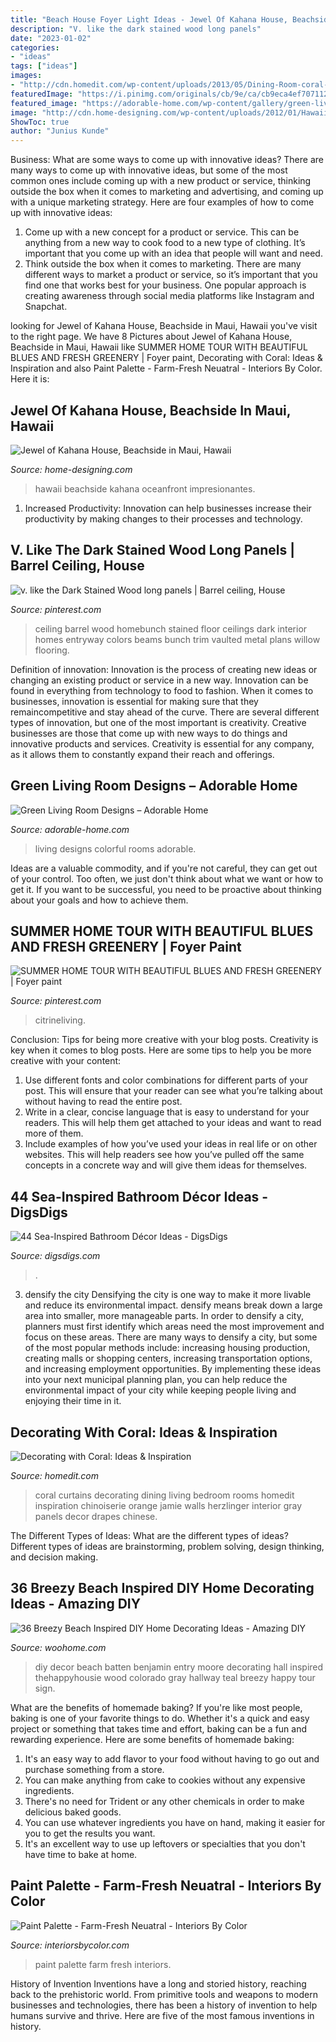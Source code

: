 ```yaml
---
title: "Beach House Foyer Light Ideas - Jewel Of Kahana House, Beachside In Maui, Hawaii"
description: "V. like the dark stained wood long panels"
date: "2023-01-02"
categories:
- "ideas"
tags: ["ideas"]
images:
- "http://cdn.homedit.com/wp-content/uploads/2013/05/Dining-Room-coral-curtains.jpg"
featuredImage: "https://i.pinimg.com/originals/cb/9e/ca/cb9eca4ef70711268c761526f7dbc4bc.jpg"
featured_image: "https://adorable-home.com/wp-content/gallery/green-living-room-designs/green-living-room-designs-12.jpg"
image: "http://cdn.home-designing.com/wp-content/uploads/2012/01/Hawaii-bedroom-with-views.jpg"
ShowToc: true
author: "Junius Kunde"
---
```



Business: What are some ways to come up with innovative ideas?
There are many ways to come up with innovative ideas, but some of the most common ones include coming up with a new product or service, thinking outside the box when it comes to marketing and advertising, and coming up with a unique marketing strategy. Here are four examples of how to come up with innovative ideas: 
1. Come up with a new concept for a product or service. This can be anything from a new way to cook food to a new type of clothing. It’s important that you come up with an idea that people will want and need. 
2. Think outside the box when it comes to marketing. There are many different ways to market a product or service, so it’s important that you find one that works best for your business. One popular approach is creating awareness through social media platforms like Instagram and Snapchat.

	

		
looking for Jewel of Kahana House, Beachside in Maui, Hawaii you've visit to the right page. We have 8 Pictures about Jewel of Kahana House, Beachside in Maui, Hawaii like SUMMER HOME TOUR WITH BEAUTIFUL BLUES AND FRESH GREENERY | Foyer paint, Decorating with Coral: Ideas &amp; Inspiration and also Paint Palette - Farm-Fresh Neuatral - Interiors By Color. Here it is:
		
    
## Jewel Of Kahana House, Beachside In Maui, Hawaii

<img loading=lazy src="http://cdn.home-designing.com/wp-content/uploads/2012/01/Hawaii-bedroom-with-views.jpg" onerror="this.onerror=null;this.src='https://tse3.mm.bing.net/th?id=OIP.VNYtriqjuR-7t6TH80HYTQHaE7&amp;pid=15.1';" alt="Jewel of Kahana House, Beachside in Maui, Hawaii">

_Source: home-designing.com_

>hawaii beachside kahana oceanfront impresionantes. 

	

1. Increased Productivity: Innovation can help businesses increase their productivity by making changes to their processes and technology.

    
## V. Like The Dark Stained Wood Long Panels | Barrel Ceiling, House

<img loading=lazy src="https://i.pinimg.com/736x/79/48/b1/7948b1dea41e4924ede7186b055345f3--wood-floor-colors-barrel-ceiling.jpg" onerror="this.onerror=null;this.src='https://tse4.mm.bing.net/th?id=OIP.kSONNoDycYT8VWwOS2AevAHaLJ&amp;pid=15.1';" alt="v. like the Dark Stained Wood long panels | Barrel ceiling, House">

_Source: pinterest.com_

>ceiling barrel wood homebunch stained floor ceilings dark interior homes entryway colors beams bunch trim vaulted metal plans willow flooring. 

	

Definition of innovation:
Innovation is the process of creating new ideas or changing an existing product or service in a new way. Innovation can be found in everything from technology to food to fashion. When it comes to businesses, innovation is essential for making sure that they remaincompetitive and stay ahead of the curve. There are several different types of innovation, but one of the most important is creativity. Creative businesses are those that come up with new ways to do things and innovative products and services. Creativity is essential for any company, as it allows them to constantly expand their reach and offerings.

    
## Green Living Room Designs – Adorable Home

<img loading=lazy src="https://adorable-home.com/wp-content/gallery/green-living-room-designs/green-living-room-designs-12.jpg" onerror="this.onerror=null;this.src='https://tse3.mm.bing.net/th?id=OIP.CV4Zmb184AaU4BKzGeZ0vgHaJ3&amp;pid=15.1';" alt="Green Living Room Designs – Adorable Home">

_Source: adorable-home.com_

>living designs colorful rooms adorable. 

	

Ideas are a valuable commodity, and if you're not careful, they can get out of your control. Too often, we just don't think about what we want or how to get it. If you want to be successful, you need to be proactive about thinking about your goals and how to achieve them.

    
## SUMMER HOME TOUR WITH BEAUTIFUL BLUES AND FRESH GREENERY | Foyer Paint

<img loading=lazy src="https://i.pinimg.com/originals/cb/9e/ca/cb9eca4ef70711268c761526f7dbc4bc.jpg" onerror="this.onerror=null;this.src='https://tse4.mm.bing.net/th?id=OIP.DmibB4YvOQn2zWo5vnJHeQHaJ8&amp;pid=15.1';" alt="SUMMER HOME TOUR WITH BEAUTIFUL BLUES AND FRESH GREENERY | Foyer paint">

_Source: pinterest.com_

>citrineliving. 

	

Conclusion: Tips for being more creative with your blog posts.
Creativity is key when it comes to blog posts. Here are some tips to help you be more creative with your content: 
1. Use different fonts and color combinations for different parts of your post. This will ensure that your reader can see what you’re talking about without having to read the entire post. 
2. Write in a clear, concise language that is easy to understand for your readers. This will help them get attached to your ideas and want to read more of them. 
3. Include examples of how you’ve used your ideas in real life or on other websites. This will help readers see how you’ve pulled off the same concepts in a concrete way and will give them ideas for themselves. 

    
## 44 Sea-Inspired Bathroom Décor Ideas - DigsDigs

<img loading=lazy src="https://www.digsdigs.com/photos/sea-inspired-bathroom-decor-ideas-30.jpg" onerror="this.onerror=null;this.src='https://tse1.mm.bing.net/th?id=OIP.d0T4F0ZfGMAIHQ8ZWF-4ZgHaLH&amp;pid=15.1';" alt="44 Sea-Inspired Bathroom Décor Ideas - DigsDigs">

_Source: digsdigs.com_

>. 

	

3) densify the city
Densifying the city is one way to make it more livable and reduce its environmental impact. densify means break down a large area into smaller, more manageable parts. In order to densify a city, planners must first identify which areas need the most improvement and focus on these areas. There are many ways to densify a city, but some of the most popular methods include: increasing housing production, creating malls or shopping centers, increasing transportation options, and increasing employment opportunities. By implementing these ideas into your next municipal planning plan, you can help reduce the environmental impact of your city while keeping people living and enjoying their time in it.

    
## Decorating With Coral: Ideas &amp; Inspiration

<img loading=lazy src="http://cdn.homedit.com/wp-content/uploads/2013/05/Dining-Room-coral-curtains.jpg" onerror="this.onerror=null;this.src='https://tse1.mm.bing.net/th?id=OIP.uwvebnGJbL2YXn1T2LVaWgHaLH&amp;pid=15.1';" alt="Decorating with Coral: Ideas &amp; Inspiration">

_Source: homedit.com_

>coral curtains decorating dining living bedroom rooms homedit inspiration chinoiserie orange jamie walls herzlinger interior gray panels decor drapes chinese. 

	

The Different Types of Ideas: What are the different types of ideas?
Different types of ideas are brainstorming, problem solving, design thinking, and decision making.

    
## 36 Breezy Beach Inspired DIY Home Decorating Ideas - Amazing DIY

<img loading=lazy src="http://www.woohome.com/wp-content/uploads/2014/05/beach-diy-decor-ideas-2.jpg" onerror="this.onerror=null;this.src='https://tse3.mm.bing.net/th?id=OIP.tm226Hbgf0bFd19Zj_K2AwHaJ4&amp;pid=15.1';" alt="36 Breezy Beach Inspired DIY Home Decorating Ideas - Amazing DIY">

_Source: woohome.com_

>diy decor beach batten benjamin entry moore decorating hall inspired thehappyhousie wood colorado gray hallway teal breezy happy tour sign. 

	

What are the benefits of homemade baking?
If you're like most people, baking is one of your favorite things to do. Whether it's a quick and easy project or something that takes time and effort, baking can be a fun and rewarding experience. Here are some benefits of homemade baking: 
1) It's an easy way to add flavor to your food without having to go out and purchase something from a store. 
2) You can make anything from cake to cookies without any expensive ingredients. 
3) There's no need for Trident or any other chemicals in order to make delicious baked goods. 
4) You can use whatever ingredients you have on hand, making it easier for you to get the results you want. 
5) It's an excellent way to use up leftovers or specialties that you don't have time to bake at home.

    
## Paint Palette - Farm-Fresh Neuatral - Interiors By Color

<img loading=lazy src="http://www.interiorsbycolor.com/wp-content/uploads/2014/08/Paint-Palette-Farm-Fresh-Neuatral.jpg" onerror="this.onerror=null;this.src='https://tse2.mm.bing.net/th?id=OIP.wwXiCKRsNAig82rECcT4SQHaKW&amp;pid=15.1';" alt="Paint Palette - Farm-Fresh Neuatral - Interiors By Color">

_Source: interiorsbycolor.com_

>paint palette farm fresh interiors. 

	

History of Invention
Inventions have a long and storied history, reaching back to the prehistoric world. From primitive tools and weapons to modern businesses and technologies, there has been a history of invention to help humans survive and thrive. Here are five of the most famous inventions in history.

